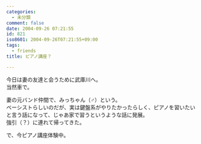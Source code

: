 ```yaml
---
categories:
  - 未分類
comment: false
date: 2004-09-26 07:21:55
id: 821
iso8601: 2004-09-26T07:21:55+09:00
tags:
  - friends
title: ピアノ講座？

---
```


<div class="entry-body">
  <p>今日は妻の友達と会うために武庫川へ。<br />
    当然車で。</p>

  <p>妻の元バンド仲間で、みっちゃん（♂）という。<br />
    ベーシストらしいのだが、実は鍵盤系がやりたかったらしく、ピアノを習いたいと言う話になって、じゃあ家で習うというような話に発展。<br />
    強引（？）に連れて帰ってきた。</p>

  <p>で、今ピアノ講座体験中。</p>
</div>
